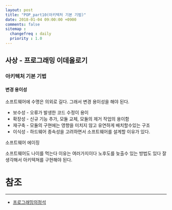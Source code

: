 ```yaml
---
layout: post
title: "POP_part10(아키텍처 기본 기법)"
date: 2018-01-04 09:00:00 +0900
comments: false
sitemap :
  changefreq : daily
  priority : 1.0
---
```


## 사상 - 프로그래밍 이데올로기

### 아키텍처 기본 기법

#### 변경 용이성

소프트웨어에 수명은 의외로 길다. 그래서 변경 용이성을 해야 된다.

* 보수성 - 오류가 발생한 코드 수정이 용이
* 확장성 - 신규 기능 추가, 모듈 교체, 모듈의 제거 작업의 용이함
* 재구축 - 모듈의 구현에는 영향을 미치지 않고 유연하게 배치할수있는 구조
* 이식성 - 하드웨어 종속성을 고려하면서 소프트웨어를 설계할 이유가 있다.

소프트웨어 에이징

소프트웨어도 나이를 먹는다 이유는 여러가지이다 노후도를 늦출수 있는 방법도 있다 잘생각해서 아키텍쳐를 구현해야 된다.





# 참조 
-----
* [프로그래밍의정석](http://www.yes24.com/24/Goods/55254076?Acode=101)
